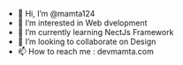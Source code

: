 - 👋 Hi, I’m @mamta124
- 👀 I’m interested in Web dvelopment
- 🌱 I’m currently learning NectJs Framework
- 💞️ I’m looking to collaborate on Design 
- 📫 How to reach me : devmamta.com

<!---
mamta124/mamta124 is a ✨ special ✨ repository because its `README.md` (this file) appears on your GitHub profile.
You can click the Preview link to take a look at your changes.
--->
